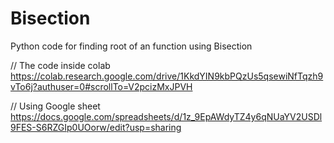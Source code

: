 # Bisection
Python code for finding root of an function using Bisection

// The code inside colab
https://colab.research.google.com/drive/1KkdYIN9kbPQzUs5qsewiNfTqzh9vTo6j?authuser=0#scrollTo=V2pcizMxJPVH



// Using Google sheet
https://docs.google.com/spreadsheets/d/1z_9EpAWdyTZ4y6qNUaYV2USDl9FES-S6RZGIp0UOorw/edit?usp=sharing
